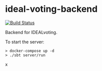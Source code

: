 # ideal-voting-backend

[![Build Status][Badge-GitHubActions]][Link-GitHubActions]

Backend for IDEALvoting.

To start the server:
```
> docker-compose up -d
> ./sbt server/run
```

[Link-GitHubActions]: https://github.com/Idealiste-cz/ideal-voting-backend/actions/workflows/release.yml?query=branch%3Amaster "GitHub Actions link"
[Badge-GitHubActions]: https://github.com/Idealiste-cz/ideal-voting-backend/actions/workflows/release.yml/badge.svg "GitHub Actions badge"

x

